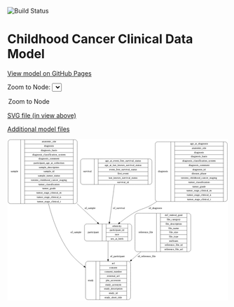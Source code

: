 <link rel='stylesheet' href="assets/style.css">
<link rel='stylesheet' href="https://unpkg.com/leaflet@1.5.1/dist/leaflet.css" integrity="sha512-xwE/Az9zrjBIphAcBb3F6JVqxf46+CDLwfLMHloNu6KEQCAWi6HcDUbeOfBIptF7tcCzusKFjFw2yuvEpDL9wQ==" crossorigin="">
<script type="text/javascript" src="https://code.jquery.com/jquery-3.2.1.min.js"></script>
<script type="text/javascript"  src="https://unpkg.com/leaflet@1.5.1/dist/leaflet.js"></script>
<script type="text/javascript" src="assets/actions.js"></script>

![Build Status](https://github.com/CBIIT/c3d-model/actions/workflows/model-test-and-deploy.yml/badge.svg)

# Childhood Cancer Clinical Data Model

[View model on GitHub Pages](https://cbiit.github.io/c3d-model/)


Zoom to Node: <select id="node_select">
  <option value="">Zoom to Node</option>
</select>
<div id="model"></div>

<p>
<a href="./model-desc/c3d-model.svg">SVG file (in view above)</a>
<p>
<a href="./model-desc">Additional model files</a>
<div id='graph' style='display:off;'>
<svg width="1191pt" height="872pt"
 viewBox="0.00 0.00 1191.00 872.00" xmlns="http://www.w3.org/2000/svg" xmlns:xlink="http://www.w3.org/1999/xlink">
<g id="graph0" class="graph" transform="scale(1 1) rotate(0) translate(4 868)">
<title>Perl</title>
<polygon fill="#ffffff" stroke="transparent" points="-4,4 -4,-868 1187,-868 1187,4 -4,4"/>
<!-- participant -->
<g id="node1" class="node">
<title>participant</title>
<path fill="none" stroke="#000000" d="M424,-317C424,-317 655,-317 655,-317 661,-317 667,-323 667,-329 667,-329 667,-397 667,-397 667,-403 661,-409 655,-409 655,-409 424,-409 424,-409 418,-409 412,-403 412,-397 412,-397 412,-329 412,-329 412,-323 418,-317 424,-317"/>
<text text-anchor="middle" x="460" y="-359.3" font-family="Times,serif" font-size="14.00" fill="#000000">participant</text>
<polyline fill="none" stroke="#000000" points="508,-317 508,-409 "/>
<text text-anchor="middle" x="518.5" y="-359.3" font-family="Times,serif" font-size="14.00" fill="#000000"> </text>
<polyline fill="none" stroke="#000000" points="529,-317 529,-409 "/>
<text text-anchor="middle" x="587.5" y="-393.8" font-family="Times,serif" font-size="14.00" fill="#000000">ethnicity</text>
<polyline fill="none" stroke="#000000" points="529,-386 646,-386 "/>
<text text-anchor="middle" x="587.5" y="-370.8" font-family="Times,serif" font-size="14.00" fill="#000000">participant_id</text>
<polyline fill="none" stroke="#000000" points="529,-363 646,-363 "/>
<text text-anchor="middle" x="587.5" y="-347.8" font-family="Times,serif" font-size="14.00" fill="#000000">race</text>
<polyline fill="none" stroke="#000000" points="529,-340 646,-340 "/>
<text text-anchor="middle" x="587.5" y="-324.8" font-family="Times,serif" font-size="14.00" fill="#000000">sex_at_birth</text>
<polyline fill="none" stroke="#000000" points="646,-317 646,-409 "/>
<text text-anchor="middle" x="656.5" y="-359.3" font-family="Times,serif" font-size="14.00" fill="#000000"> </text>
</g>
<!-- study -->
<g id="node6" class="node">
<title>study</title>
<path fill="none" stroke="#000000" d="M430,-.5C430,-.5 649,-.5 649,-.5 655,-.5 661,-6.5 661,-12.5 661,-12.5 661,-195.5 661,-195.5 661,-201.5 655,-207.5 649,-207.5 649,-207.5 430,-207.5 430,-207.5 424,-207.5 418,-201.5 418,-195.5 418,-195.5 418,-12.5 418,-12.5 418,-6.5 424,-.5 430,-.5"/>
<text text-anchor="middle" x="446" y="-100.3" font-family="Times,serif" font-size="14.00" fill="#000000">study</text>
<polyline fill="none" stroke="#000000" points="474,-.5 474,-207.5 "/>
<text text-anchor="middle" x="484.5" y="-100.3" font-family="Times,serif" font-size="14.00" fill="#000000"> </text>
<polyline fill="none" stroke="#000000" points="495,-.5 495,-207.5 "/>
<text text-anchor="middle" x="567.5" y="-192.3" font-family="Times,serif" font-size="14.00" fill="#000000">acl</text>
<polyline fill="none" stroke="#000000" points="495,-184.5 640,-184.5 "/>
<text text-anchor="middle" x="567.5" y="-169.3" font-family="Times,serif" font-size="14.00" fill="#000000">consent</text>
<polyline fill="none" stroke="#000000" points="495,-161.5 640,-161.5 "/>
<text text-anchor="middle" x="567.5" y="-146.3" font-family="Times,serif" font-size="14.00" fill="#000000">consent_number</text>
<polyline fill="none" stroke="#000000" points="495,-138.5 640,-138.5 "/>
<text text-anchor="middle" x="567.5" y="-123.3" font-family="Times,serif" font-size="14.00" fill="#000000">external_url</text>
<polyline fill="none" stroke="#000000" points="495,-115.5 640,-115.5 "/>
<text text-anchor="middle" x="567.5" y="-100.3" font-family="Times,serif" font-size="14.00" fill="#000000">phs_accession</text>
<polyline fill="none" stroke="#000000" points="495,-92.5 640,-92.5 "/>
<text text-anchor="middle" x="567.5" y="-77.3" font-family="Times,serif" font-size="14.00" fill="#000000">study_acronym</text>
<polyline fill="none" stroke="#000000" points="495,-69.5 640,-69.5 "/>
<text text-anchor="middle" x="567.5" y="-54.3" font-family="Times,serif" font-size="14.00" fill="#000000">study_description</text>
<polyline fill="none" stroke="#000000" points="495,-46.5 640,-46.5 "/>
<text text-anchor="middle" x="567.5" y="-31.3" font-family="Times,serif" font-size="14.00" fill="#000000">study_id</text>
<polyline fill="none" stroke="#000000" points="495,-23.5 640,-23.5 "/>
<text text-anchor="middle" x="567.5" y="-8.3" font-family="Times,serif" font-size="14.00" fill="#000000">study_short_title</text>
<polyline fill="none" stroke="#000000" points="640,-.5 640,-207.5 "/>
<text text-anchor="middle" x="650.5" y="-100.3" font-family="Times,serif" font-size="14.00" fill="#000000"> </text>
</g>
<!-- participant&#45;&gt;study -->
<g id="edge1" class="edge">
<title>participant&#45;&gt;study</title>
<path fill="none" stroke="#000000" d="M539.5,-316.9944C539.5,-289.3429 539.5,-252.8377 539.5,-217.8744"/>
<polygon fill="#000000" stroke="#000000" points="543.0001,-217.5755 539.5,-207.5756 536.0001,-217.5756 543.0001,-217.5755"/>
<text text-anchor="middle" x="590" y="-229.8" font-family="Times,serif" font-size="14.00" fill="#000000">of_participant</text>
</g>
<!-- sample -->
<g id="node2" class="node">
<title>sample</title>
<path fill="none" stroke="#000000" d="M12,-518.5C12,-518.5 361,-518.5 361,-518.5 367,-518.5 373,-524.5 373,-530.5 373,-530.5 373,-851.5 373,-851.5 373,-857.5 367,-863.5 361,-863.5 361,-863.5 12,-863.5 12,-863.5 6,-863.5 0,-857.5 0,-851.5 0,-851.5 0,-530.5 0,-530.5 0,-524.5 6,-518.5 12,-518.5"/>
<text text-anchor="middle" x="34" y="-687.3" font-family="Times,serif" font-size="14.00" fill="#000000">sample</text>
<polyline fill="none" stroke="#000000" points="68,-518.5 68,-863.5 "/>
<text text-anchor="middle" x="78.5" y="-687.3" font-family="Times,serif" font-size="14.00" fill="#000000"> </text>
<polyline fill="none" stroke="#000000" points="89,-518.5 89,-863.5 "/>
<text text-anchor="middle" x="220.5" y="-848.3" font-family="Times,serif" font-size="14.00" fill="#000000">anatomic_site</text>
<polyline fill="none" stroke="#000000" points="89,-840.5 352,-840.5 "/>
<text text-anchor="middle" x="220.5" y="-825.3" font-family="Times,serif" font-size="14.00" fill="#000000">diagnosis</text>
<polyline fill="none" stroke="#000000" points="89,-817.5 352,-817.5 "/>
<text text-anchor="middle" x="220.5" y="-802.3" font-family="Times,serif" font-size="14.00" fill="#000000">diagnosis_basis</text>
<polyline fill="none" stroke="#000000" points="89,-794.5 352,-794.5 "/>
<text text-anchor="middle" x="220.5" y="-779.3" font-family="Times,serif" font-size="14.00" fill="#000000">diagnosis_classification_system</text>
<polyline fill="none" stroke="#000000" points="89,-771.5 352,-771.5 "/>
<text text-anchor="middle" x="220.5" y="-756.3" font-family="Times,serif" font-size="14.00" fill="#000000">diagnosis_comment</text>
<polyline fill="none" stroke="#000000" points="89,-748.5 352,-748.5 "/>
<text text-anchor="middle" x="220.5" y="-733.3" font-family="Times,serif" font-size="14.00" fill="#000000">participant_age_at_collection</text>
<polyline fill="none" stroke="#000000" points="89,-725.5 352,-725.5 "/>
<text text-anchor="middle" x="220.5" y="-710.3" font-family="Times,serif" font-size="14.00" fill="#000000">sample_description</text>
<polyline fill="none" stroke="#000000" points="89,-702.5 352,-702.5 "/>
<text text-anchor="middle" x="220.5" y="-687.3" font-family="Times,serif" font-size="14.00" fill="#000000">sample_id</text>
<polyline fill="none" stroke="#000000" points="89,-679.5 352,-679.5 "/>
<text text-anchor="middle" x="220.5" y="-664.3" font-family="Times,serif" font-size="14.00" fill="#000000">sample_tumor_status</text>
<polyline fill="none" stroke="#000000" points="89,-656.5 352,-656.5 "/>
<text text-anchor="middle" x="220.5" y="-641.3" font-family="Times,serif" font-size="14.00" fill="#000000">toronto_childhood_cancer_staging</text>
<polyline fill="none" stroke="#000000" points="89,-633.5 352,-633.5 "/>
<text text-anchor="middle" x="220.5" y="-618.3" font-family="Times,serif" font-size="14.00" fill="#000000">tumor_classification</text>
<polyline fill="none" stroke="#000000" points="89,-610.5 352,-610.5 "/>
<text text-anchor="middle" x="220.5" y="-595.3" font-family="Times,serif" font-size="14.00" fill="#000000">tumor_grade</text>
<polyline fill="none" stroke="#000000" points="89,-587.5 352,-587.5 "/>
<text text-anchor="middle" x="220.5" y="-572.3" font-family="Times,serif" font-size="14.00" fill="#000000">tumor_stage_clinical_m</text>
<polyline fill="none" stroke="#000000" points="89,-564.5 352,-564.5 "/>
<text text-anchor="middle" x="220.5" y="-549.3" font-family="Times,serif" font-size="14.00" fill="#000000">tumor_stage_clinical_n</text>
<polyline fill="none" stroke="#000000" points="89,-541.5 352,-541.5 "/>
<text text-anchor="middle" x="220.5" y="-526.3" font-family="Times,serif" font-size="14.00" fill="#000000">tumor_stage_clinical_t</text>
<polyline fill="none" stroke="#000000" points="352,-518.5 352,-863.5 "/>
<text text-anchor="middle" x="362.5" y="-687.3" font-family="Times,serif" font-size="14.00" fill="#000000"> </text>
</g>
<!-- sample&#45;&gt;participant -->
<g id="edge4" class="edge">
<title>sample&#45;&gt;participant</title>
<path fill="none" stroke="#000000" d="M372.3038,-518.3551C412.4217,-481.0785 451.8968,-444.399 482.4078,-416.0488"/>
<polygon fill="#000000" stroke="#000000" points="485.0233,-418.3963 489.9666,-409.0253 480.2585,-413.2683 485.0233,-418.3963"/>
<text text-anchor="middle" x="442" y="-488.8" font-family="Times,serif" font-size="14.00" fill="#000000">of_sample</text>
</g>
<!-- sample&#45;&gt;study -->
<g id="edge5" class="edge">
<title>sample&#45;&gt;study</title>
<path fill="none" stroke="#000000" d="M217.9148,-518.4433C239.3189,-434.4338 274.1435,-335.3533 329.5,-259 351.077,-229.2388 380.0667,-202.7748 409.6044,-180.5069"/>
<polygon fill="#000000" stroke="#000000" points="411.986,-183.0988 417.9444,-174.3382 407.8233,-177.4709 411.986,-183.0988"/>
<text text-anchor="middle" x="366" y="-359.3" font-family="Times,serif" font-size="14.00" fill="#000000">of_sample</text>
</g>
<!-- reference_file -->
<g id="node3" class="node">
<title>reference_file</title>
<path fill="none" stroke="#000000" d="M697,-259.5C697,-259.5 974,-259.5 974,-259.5 980,-259.5 986,-265.5 986,-271.5 986,-271.5 986,-454.5 986,-454.5 986,-460.5 980,-466.5 974,-466.5 974,-466.5 697,-466.5 697,-466.5 691,-466.5 685,-460.5 685,-454.5 685,-454.5 685,-271.5 685,-271.5 685,-265.5 691,-259.5 697,-259.5"/>
<text text-anchor="middle" x="743" y="-359.3" font-family="Times,serif" font-size="14.00" fill="#000000">reference_file</text>
<polyline fill="none" stroke="#000000" points="801,-259.5 801,-466.5 "/>
<text text-anchor="middle" x="811.5" y="-359.3" font-family="Times,serif" font-size="14.00" fill="#000000"> </text>
<polyline fill="none" stroke="#000000" points="822,-259.5 822,-466.5 "/>
<text text-anchor="middle" x="893.5" y="-451.3" font-family="Times,serif" font-size="14.00" fill="#000000">dcf_indexd_guid</text>
<polyline fill="none" stroke="#000000" points="822,-443.5 965,-443.5 "/>
<text text-anchor="middle" x="893.5" y="-428.3" font-family="Times,serif" font-size="14.00" fill="#000000">file_category</text>
<polyline fill="none" stroke="#000000" points="822,-420.5 965,-420.5 "/>
<text text-anchor="middle" x="893.5" y="-405.3" font-family="Times,serif" font-size="14.00" fill="#000000">file_description</text>
<polyline fill="none" stroke="#000000" points="822,-397.5 965,-397.5 "/>
<text text-anchor="middle" x="893.5" y="-382.3" font-family="Times,serif" font-size="14.00" fill="#000000">file_name</text>
<polyline fill="none" stroke="#000000" points="822,-374.5 965,-374.5 "/>
<text text-anchor="middle" x="893.5" y="-359.3" font-family="Times,serif" font-size="14.00" fill="#000000">file_size</text>
<polyline fill="none" stroke="#000000" points="822,-351.5 965,-351.5 "/>
<text text-anchor="middle" x="893.5" y="-336.3" font-family="Times,serif" font-size="14.00" fill="#000000">file_type</text>
<polyline fill="none" stroke="#000000" points="822,-328.5 965,-328.5 "/>
<text text-anchor="middle" x="893.5" y="-313.3" font-family="Times,serif" font-size="14.00" fill="#000000">md5sum</text>
<polyline fill="none" stroke="#000000" points="822,-305.5 965,-305.5 "/>
<text text-anchor="middle" x="893.5" y="-290.3" font-family="Times,serif" font-size="14.00" fill="#000000">reference_file_id</text>
<polyline fill="none" stroke="#000000" points="822,-282.5 965,-282.5 "/>
<text text-anchor="middle" x="893.5" y="-267.3" font-family="Times,serif" font-size="14.00" fill="#000000">reference_file_url</text>
<polyline fill="none" stroke="#000000" points="965,-259.5 965,-466.5 "/>
<text text-anchor="middle" x="975.5" y="-359.3" font-family="Times,serif" font-size="14.00" fill="#000000"> </text>
</g>
<!-- reference_file&#45;&gt;study -->
<g id="edge3" class="edge">
<title>reference_file&#45;&gt;study</title>
<path fill="none" stroke="#000000" d="M716.811,-259.1471C700.0737,-244.502 682.8154,-229.401 665.9393,-214.6344"/>
<polygon fill="#000000" stroke="#000000" points="668.0462,-211.8272 658.2156,-207.8762 663.4366,-217.0953 668.0462,-211.8272"/>
<text text-anchor="middle" x="748" y="-229.8" font-family="Times,serif" font-size="14.00" fill="#000000">of_reference_file</text>
</g>
<!-- survival -->
<g id="node4" class="node">
<title>survival</title>
<path fill="none" stroke="#000000" d="M403,-622C403,-622 764,-622 764,-622 770,-622 776,-628 776,-634 776,-634 776,-748 776,-748 776,-754 770,-760 764,-760 764,-760 403,-760 403,-760 397,-760 391,-754 391,-748 391,-748 391,-634 391,-634 391,-628 397,-622 403,-622"/>
<text text-anchor="middle" x="428" y="-687.3" font-family="Times,serif" font-size="14.00" fill="#000000">survival</text>
<polyline fill="none" stroke="#000000" points="465,-622 465,-760 "/>
<text text-anchor="middle" x="475.5" y="-687.3" font-family="Times,serif" font-size="14.00" fill="#000000"> </text>
<polyline fill="none" stroke="#000000" points="486,-622 486,-760 "/>
<text text-anchor="middle" x="620.5" y="-744.8" font-family="Times,serif" font-size="14.00" fill="#000000">age_at_event_free_survival_status</text>
<polyline fill="none" stroke="#000000" points="486,-737 755,-737 "/>
<text text-anchor="middle" x="620.5" y="-721.8" font-family="Times,serif" font-size="14.00" fill="#000000">age_at_last_known_survival_status</text>
<polyline fill="none" stroke="#000000" points="486,-714 755,-714 "/>
<text text-anchor="middle" x="620.5" y="-698.8" font-family="Times,serif" font-size="14.00" fill="#000000">event_free_survival_status</text>
<polyline fill="none" stroke="#000000" points="486,-691 755,-691 "/>
<text text-anchor="middle" x="620.5" y="-675.8" font-family="Times,serif" font-size="14.00" fill="#000000">first_event</text>
<polyline fill="none" stroke="#000000" points="486,-668 755,-668 "/>
<text text-anchor="middle" x="620.5" y="-652.8" font-family="Times,serif" font-size="14.00" fill="#000000">last_known_survival_status</text>
<polyline fill="none" stroke="#000000" points="486,-645 755,-645 "/>
<text text-anchor="middle" x="620.5" y="-629.8" font-family="Times,serif" font-size="14.00" fill="#000000">survival_id</text>
<polyline fill="none" stroke="#000000" points="755,-622 755,-760 "/>
<text text-anchor="middle" x="765.5" y="-687.3" font-family="Times,serif" font-size="14.00" fill="#000000"> </text>
</g>
<!-- survival&#45;&gt;participant -->
<g id="edge2" class="edge">
<title>survival&#45;&gt;participant</title>
<path fill="none" stroke="#000000" d="M574.2225,-621.8404C566.1523,-561.6811 554.6022,-475.5804 547.0771,-419.4841"/>
<polygon fill="#000000" stroke="#000000" points="550.5192,-418.8178 545.7206,-409.3719 543.5813,-419.7485 550.5192,-418.8178"/>
<text text-anchor="middle" x="598" y="-488.8" font-family="Times,serif" font-size="14.00" fill="#000000">of_survival</text>
</g>
<!-- diagnosis -->
<g id="node5" class="node">
<title>diagnosis</title>
<path fill="none" stroke="#000000" d="M806,-530C806,-530 1171,-530 1171,-530 1177,-530 1183,-536 1183,-542 1183,-542 1183,-840 1183,-840 1183,-846 1177,-852 1171,-852 1171,-852 806,-852 806,-852 800,-852 794,-846 794,-840 794,-840 794,-542 794,-542 794,-536 800,-530 806,-530"/>
<text text-anchor="middle" x="836" y="-687.3" font-family="Times,serif" font-size="14.00" fill="#000000">diagnosis</text>
<polyline fill="none" stroke="#000000" points="878,-530 878,-852 "/>
<text text-anchor="middle" x="888.5" y="-687.3" font-family="Times,serif" font-size="14.00" fill="#000000"> </text>
<polyline fill="none" stroke="#000000" points="899,-530 899,-852 "/>
<text text-anchor="middle" x="1030.5" y="-836.8" font-family="Times,serif" font-size="14.00" fill="#000000">age_at_diagnosis</text>
<polyline fill="none" stroke="#000000" points="899,-829 1162,-829 "/>
<text text-anchor="middle" x="1030.5" y="-813.8" font-family="Times,serif" font-size="14.00" fill="#000000">anatomic_site</text>
<polyline fill="none" stroke="#000000" points="899,-806 1162,-806 "/>
<text text-anchor="middle" x="1030.5" y="-790.8" font-family="Times,serif" font-size="14.00" fill="#000000">diagnosis</text>
<polyline fill="none" stroke="#000000" points="899,-783 1162,-783 "/>
<text text-anchor="middle" x="1030.5" y="-767.8" font-family="Times,serif" font-size="14.00" fill="#000000">diagnosis_basis</text>
<polyline fill="none" stroke="#000000" points="899,-760 1162,-760 "/>
<text text-anchor="middle" x="1030.5" y="-744.8" font-family="Times,serif" font-size="14.00" fill="#000000">diagnosis_classification_system</text>
<polyline fill="none" stroke="#000000" points="899,-737 1162,-737 "/>
<text text-anchor="middle" x="1030.5" y="-721.8" font-family="Times,serif" font-size="14.00" fill="#000000">diagnosis_comment</text>
<polyline fill="none" stroke="#000000" points="899,-714 1162,-714 "/>
<text text-anchor="middle" x="1030.5" y="-698.8" font-family="Times,serif" font-size="14.00" fill="#000000">diagnosis_id</text>
<polyline fill="none" stroke="#000000" points="899,-691 1162,-691 "/>
<text text-anchor="middle" x="1030.5" y="-675.8" font-family="Times,serif" font-size="14.00" fill="#000000">disease_phase</text>
<polyline fill="none" stroke="#000000" points="899,-668 1162,-668 "/>
<text text-anchor="middle" x="1030.5" y="-652.8" font-family="Times,serif" font-size="14.00" fill="#000000">toronto_childhood_cancer_staging</text>
<polyline fill="none" stroke="#000000" points="899,-645 1162,-645 "/>
<text text-anchor="middle" x="1030.5" y="-629.8" font-family="Times,serif" font-size="14.00" fill="#000000">tumor_classification</text>
<polyline fill="none" stroke="#000000" points="899,-622 1162,-622 "/>
<text text-anchor="middle" x="1030.5" y="-606.8" font-family="Times,serif" font-size="14.00" fill="#000000">tumor_grade</text>
<polyline fill="none" stroke="#000000" points="899,-599 1162,-599 "/>
<text text-anchor="middle" x="1030.5" y="-583.8" font-family="Times,serif" font-size="14.00" fill="#000000">tumor_stage_clinical_m</text>
<polyline fill="none" stroke="#000000" points="899,-576 1162,-576 "/>
<text text-anchor="middle" x="1030.5" y="-560.8" font-family="Times,serif" font-size="14.00" fill="#000000">tumor_stage_clinical_n</text>
<polyline fill="none" stroke="#000000" points="899,-553 1162,-553 "/>
<text text-anchor="middle" x="1030.5" y="-537.8" font-family="Times,serif" font-size="14.00" fill="#000000">tumor_stage_clinical_t</text>
<polyline fill="none" stroke="#000000" points="1162,-530 1162,-852 "/>
<text text-anchor="middle" x="1172.5" y="-687.3" font-family="Times,serif" font-size="14.00" fill="#000000"> </text>
</g>
<!-- diagnosis&#45;&gt;participant -->
<g id="edge6" class="edge">
<title>diagnosis&#45;&gt;participant</title>
<path fill="none" stroke="#000000" d="M802.3993,-529.9157C796.4342,-525.8072 790.4602,-521.8244 784.5,-518 739.4852,-489.1156 721.2298,-494.7385 675.5,-467 650.4893,-451.8292 624.6094,-432.9528 602.2248,-415.462"/>
<polygon fill="#000000" stroke="#000000" points="604.1637,-412.5337 594.1441,-409.0901 599.8294,-418.0304 604.1637,-412.5337"/>
<text text-anchor="middle" x="795" y="-488.8" font-family="Times,serif" font-size="14.00" fill="#000000">of_diagnosis</text>
</g>
</g>
</svg>
</div>
